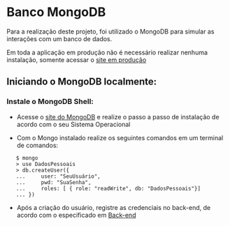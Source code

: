 # Banco MongoDB

Para a realização deste projeto, foi utilizado o MongoDB para simular as interações com um banco de dados.

Em toda a aplicação em produção não é necessário realizar nenhuma instalação, somente acessar o [site em produção](http://ec2-18-229-143-134.sa-east-1.compute.amazonaws.com/)

## Iniciando o MongoDB localmente:

### Instale o MongoDB Shell:

 - Acesse o [site do MongoDB](https://docs.mongodb.com/manual/administration/install-community/) e realize o passo a passo de instalação de acordo com o seu Sistema Operacional
 
 - Com o Mongo instalado realize os seguintes comandos em um terminal de comandos:
 
 ```
    $ mongo
    > use DadosPessoais
    > db.createUser({
    ...     user: "SeuUsuário",
    ...     pwd: "SuaSenha",
    ...     roles: [ { role: "readWrite", db: "DadosPessoais"}]
    ... })
 ```
 
  - Após a criação do usuário, registre as credenciais no back-end, de acordo com o especificado em [Back-end](https://github.com/arthurbarbero/DB-LGPD/tree/master/back-end)
